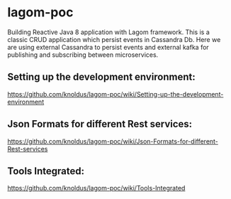 # lagom-poc

Building Reactive Java 8 application with Lagom framework. This is a classic CRUD application which persist events in Cassandra Db. Here we are using external Cassandra to persist events and external kafka for publishing and subscribing between microservices.

## Setting up the development environment:
https://github.com/knoldus/lagom-poc/wiki/Setting-up-the-development-environment

## Json Formats for different Rest services:
https://github.com/knoldus/lagom-poc/wiki/Json-Formats-for-different-Rest-services

## Tools Integrated:
https://github.com/knoldus/lagom-poc/wiki/Tools-Integrated
